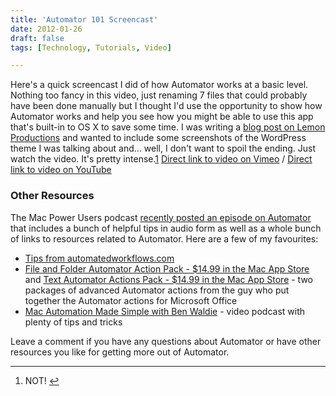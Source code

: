 ```yaml
---
title: 'Automator 101 Screencast'
date: 2012-01-26
draft: false
tags: [Technology, Tutorials, Video]

---
```


Here's a quick screencast I did of how Automator works at a basic level. Nothing too fancy in this video, just renaming 7 files that could probably have been done manually but I thought I'd use the opportunity to show how Automator works and help you see how you might be able to use this app that's built-in to OS X to save some time. I was writing a [blog post on Lemon Productions](http://www.lemonproductions.ca/2012/01/got-a-band-need-a-website-for-your-band/) and wanted to include some screenshots of the WordPress theme I was talking about and... well, I don't want to spoil the ending. Just watch the video. It's pretty intense.[1](#fn-20013:1) [Direct link to video on Vimeo](http://vimeo.com/35699433) / [Direct link to video on YouTube](http://www.youtube.com/watch?v=u4tkR5T9rsY)

### Other Resources

The Mac Power Users podcast [recently posted an episode on Automator](http://5by5.tv/mpu/70) that includes a bunch of helpful tips in audio form as well as a whole bunch of links to resources related to Automator. Here are a few of my favourites:

*   [Tips from automatedworkflows.com](http://www.automatedworkflows.com/tips/)
*   [File and Folder Automator Action Pack - $14.99 in the Mac App Store](http://click.linksynergy.com/fs-bin/stat?id=6PFrOqNV4B8&offerid=146261&type=3&subid=0&tmpid=1826&RD_PARM1=http%253A%252F%252Fitunes.apple.com%252Fca%252Fapp%252Ffile-folder-automator-action%252Fid479445983%253Fmt%253D12%2526uo%253D4%2526partnerId%253D30) and [Text Automator Actions Pack - $14.99 in the Mac App Store](http://click.linksynergy.com/fs-bin/stat?id=6PFrOqNV4B8&offerid=146261&type=3&subid=0&tmpid=1826&RD_PARM1=http%253A%252F%252Fitunes.apple.com%252Fca%252Fapp%252Ftext-automator-actions-pack%252Fid448838274%253Fmt%253D12%2526uo%253D4%2526partnerId%253D30) - two packages of advanced Automator actions from the guy who put together the Automator actions for Microsoft Office
*   [Mac Automation Made Simple with Ben Waldie](http://click.linksynergy.com/fs-bin/stat?id=6PFrOqNV4B8&offerid=146261&type=3&subid=0&tmpid=1826&RD_PARM1=http%253A%252F%252Fitunes.apple.com%252Fca%252Fpodcast%252Fmac-automation-made-simple%252Fid288750552%253Fuo%253D4%2526partnerId%253D30) - video podcast with plenty of tips and tricks

Leave a comment if you have any questions about Automator or have other resources you like for getting more out of Automator.

* * *

1.  NOT! [↩](#fnref-20013:1)